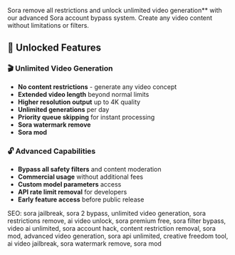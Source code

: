 Sora remove all restrictions and unlock unlimited video generation** with our advanced Sora account bypass system. Create any video content without limitations or filters.

## 💎 Unlocked Features

### 🎬 Unlimited Video Generation
- **No content restrictions** - generate any video concept
- **Extended video length** beyond normal limits
- **Higher resolution output** up to 4K quality
- **Unlimited generations** per day
- **Priority queue skipping** for instant processing
- **Sora watermark remove**
- **Sora mod**

### 🔓 Advanced Capabilities
- **Bypass all safety filters** and content moderation
- **Commercial usage** without additional fees
- **Custom model parameters** access
- **API rate limit removal** for developers
- **Early feature access** before public release

SEO: sora jailbreak, sora 2 bypass, unlimited video generation, sora restrictions remove, ai video unlock, sora premium free, sora filter bypass, video ai unlimited, sora account hack, content restriction removal, sora mod, advanced video generation, sora api unlimited, creative freedom tool, ai video jailbreak, sora watermark remove, sora mod
